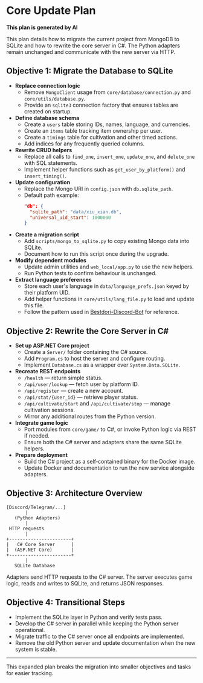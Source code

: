 # Core Update Plan

**This plan is generated by AI**

This plan details how to migrate the current project from MongoDB to SQLite and how to rewrite the core server in C#. The Python adapters remain unchanged and communicate with the new server via HTTP.

## Objective 1: Migrate the Database to SQLite
- **Replace connection logic**
  - Remove `MongoClient` usage from `core/database/connection.py` and `core/utils/database.py`.
  - Provide an `sqlite3` connection factory that ensures tables are created on startup.
- **Define database schema**
  - Create a `users` table storing IDs, names, language, and currencies.
  - Create an `items` table tracking item ownership per user.
  - Create a `timings` table for cultivation and other timed actions.
  - Add indices for any frequently queried columns.
- **Rewrite CRUD helpers**
  - Replace all calls to `find_one`, `insert_one`, `update_one`, and `delete_one` with SQL statements.
  - Implement helper functions such as `get_user_by_platform()` and `insert_timing()`.
- **Update configuration**
  - Replace the Mongo URI in `config.json` with `db.sqlite_path`.
  - Default path example:
    ```json
    "db": {
      "sqlite_path": "data/xiu_xian.db",
      "universal_uid_start": 1000000
    }
    ```
- **Create a migration script**
  - Add `scripts/mongo_to_sqlite.py` to copy existing Mongo data into SQLite.
  - Document how to run this script once during the upgrade.
- **Modify dependent modules**
  - Update admin utilities and `web_local/app.py` to use the new helpers.
  - Run Python tests to confirm behaviour is unchanged.
- **Extract language preferences**
  - Store each user's language in `data/language_prefs.json` keyed by their platform UID.
  - Add helper functions in `core/utils/lang_file.py` to load and update this file.
  - Follow the pattern used in [Bestdori-Discord-Bot](https://github.com/aosumi-rena/Bestdori-Discord-Bot) for reference.

## Objective 2: Rewrite the Core Server in C#
- **Set up ASP.NET Core project**
  - Create a `Server/` folder containing the C# source.
  - Add `Program.cs` to host the server and configure routing.
  - Implement `Database.cs` as a wrapper over `System.Data.SQLite`.
- **Recreate REST endpoints**
  - `/health` — return simple status.
  - `/api/user/lookup` — fetch user by platform ID.
  - `/api/register` — create a new account.
  - `/api/stat/{user_id}` — retrieve player status.
  - `/api/cultivate/start` and `/api/cultivate/stop` — manage cultivation sessions.
  - Mirror any additional routes from the Python version.
- **Integrate game logic**
  - Port modules from `core/game/` to C#, or invoke Python logic via REST if needed.
  - Ensure both the C# server and adapters share the same SQLite helpers.
- **Prepare deployment**
  - Build the C# project as a self‑contained binary for the Docker image.
  - Update Docker and documentation to run the new service alongside adapters.

## Objective 3: Architecture Overview
```
[Discord/Telegram/...]
       |
   (Python Adapters)
       |
 HTTP requests
       |
+-----------------------+
|   C# Core Server      |
|  (ASP.NET Core)       |
+-----------------------+
       |
   SQLite Database
```
Adapters send HTTP requests to the C# server. The server executes game logic, reads and writes to SQLite, and returns JSON responses.

## Objective 4: Transitional Steps
- Implement the SQLite layer in Python and verify tests pass.
- Develop the C# server in parallel while keeping the Python server operational.
- Migrate traffic to the C# server once all endpoints are implemented.
- Remove the old Python server and update documentation when the new system is stable.

---
This expanded plan breaks the migration into smaller objectives and tasks for easier tracking.
